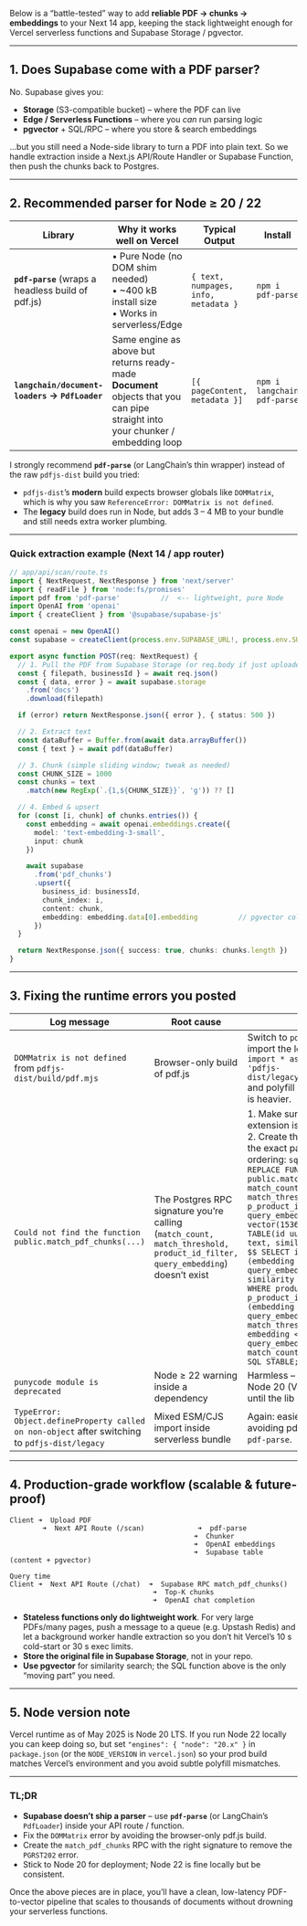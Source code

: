 Below is a “battle-tested” way to add **reliable PDF → chunks → embeddings** to your Next 14 app, keeping the stack lightweight enough for Vercel serverless functions and Supabase Storage / pgvector.

---

## 1. Does Supabase come with a PDF parser?

No.
Supabase gives you:

* **Storage** (S3-compatible bucket) – where the PDF can live
* **Edge / Serverless Functions** – where you *can* run parsing logic
* **pgvector** + SQL/RPC – where you store & search embeddings

…but you still need a Node-side library to turn a PDF into plain text.
So we handle extraction inside a Next.js API/Route Handler or Supabase Function, then push the chunks back to Postgres.

---

## 2. Recommended parser for Node ≥ 20 / 22

| Library                                            | Why it works well on Vercel                                                                                                    | Typical Output                       | Install                     |
| -------------------------------------------------- | ------------------------------------------------------------------------------------------------------------------------------ | ------------------------------------ | --------------------------- |
| **`pdf-parse`** (wraps a headless build of pdf.js) | • Pure Node (no DOM shim needed)  <br>• \~400 kB install size  <br>• Works in serverless/Edge                                  | `{ text, numpages, info, metadata }` | `npm i pdf-parse`           |
| **`langchain/document-loaders` → `PdfLoader`**     | Same engine as above but returns ready-made **Document** objects that you can pipe straight into your chunker / embedding loop | `[{ pageContent, metadata }]`        | `npm i langchain pdf-parse` |

I strongly recommend **`pdf-parse`** (or LangChain’s thin wrapper) instead of the raw `pdfjs-dist` build you tried:

* `pdfjs-dist`’s **modern** build expects browser globals like `DOMMatrix`, which is why you saw `ReferenceError: DOMMatrix is not defined`.
* The **legacy** build does run in Node, but adds 3 – 4 MB to your bundle and still needs extra worker plumbing.

---

### Quick extraction example (Next 14 / app router)

```ts
// app/api/scan/route.ts
import { NextRequest, NextResponse } from 'next/server'
import { readFile } from 'node:fs/promises'
import pdf from 'pdf-parse'          //  <-- lightweight, pure Node
import OpenAI from 'openai'
import { createClient } from '@supabase/supabase-js'

const openai = new OpenAI()
const supabase = createClient(process.env.SUPABASE_URL!, process.env.SUPABASE_ANON!)

export async function POST(req: NextRequest) {
  // 1. Pull the PDF from Supabase Storage (or req.body if just uploaded)
  const { filepath, businessId } = await req.json()
  const { data, error } = await supabase.storage
    .from('docs')
    .download(filepath)

  if (error) return NextResponse.json({ error }, { status: 500 })

  // 2. Extract text
  const dataBuffer = Buffer.from(await data.arrayBuffer())
  const { text } = await pdf(dataBuffer)

  // 3. Chunk (simple sliding window; tweak as needed)
  const CHUNK_SIZE = 1000
  const chunks = text
    .match(new RegExp(`.{1,${CHUNK_SIZE}}`, 'g')) ?? []

  // 4. Embed & upsert
  for (const [i, chunk] of chunks.entries()) {
    const embedding = await openai.embeddings.create({
      model: 'text-embedding-3-small',
      input: chunk
    })

    await supabase
      .from('pdf_chunks')
      .upsert({
        business_id: businessId,
        chunk_index: i,
        content: chunk,
        embedding: embedding.data[0].embedding          // pgvector column
      })
  }

  return NextResponse.json({ success: true, chunks: chunks.length })
}
```

---

## 3. Fixing the runtime errors you posted

| Log message                                                                                    | Root cause                                                                                                                   | Fix                                                                                                                                                                                                                                                                                                                                                                                                                                                                                                                                                                                                |
| ---------------------------------------------------------------------------------------------- | ---------------------------------------------------------------------------------------------------------------------------- | -------------------------------------------------------------------------------------------------------------------------------------------------------------------------------------------------------------------------------------------------------------------------------------------------------------------------------------------------------------------------------------------------------------------------------------------------------------------------------------------------------------------------------------------------------------------------------------------------- |
| `DOMMatrix is not defined` from `pdfjs-dist/build/pdf.mjs`                                     | Browser-only build of pdf.js                                                                                                 | Switch to `pdf-parse` **or** import the legacy build:  <br>`import * as pdfjs from 'pdfjs-dist/legacy/build/pdf.mjs'` <br>and polyfill `canvas` – but this is heavier.                                                                                                                                                                                                                                                                                                                                                                                                                             |
| `Could not find the function public.match_pdf_chunks(...)`                                     | The Postgres RPC signature you’re calling (`match_count, match_threshold, product_id_filter, query_embedding`) doesn’t exist | 1. Make sure pgvector extension is enabled.  <br>2. Create the function with the exact parameter ordering:  `sql CREATE OR REPLACE FUNCTION public.match_pdf_chunks(   match_count int,   match_threshold float,   p_product_id uuid,   query_embedding vector(1536) ) RETURNS TABLE(id uuid, content text, similarity float) AS $$ SELECT id, content, 1 - (embedding <=> query_embedding) AS similarity FROM pdf_chunks WHERE product_id = p_product_id AND (embedding <=> query_embedding) < match_threshold ORDER BY embedding <=> query_embedding LIMIT match_count; $$ LANGUAGE SQL STABLE;` |
| `punycode module is deprecated`                                                                | Node ≥ 22 warning inside a dependency                                                                                        | Harmless – ignore or pin Node 20 (Vercel default) until the lib updates.                                                                                                                                                                                                                                                                                                                                                                                                                                                                                                                           |
| `TypeError: Object.defineProperty called on non-object` after switching to `pdfjs-dist/legacy` | Mixed ESM/CJS import inside serverless bundle                                                                                | Again: easiest path is totally avoiding pdf.js and using `pdf-parse`.                                                                                                                                                                                                                                                                                                                                                                                                                                                                                                                              |

---

## 4. Production-grade workflow (scalable & future-proof)

```
Client ➜  Upload PDF
        ➜  Next API Route (/scan)             ➜  pdf-parse
                                             ➜  Chunker
                                             ➜  OpenAI embeddings
                                             ➜  Supabase table (content + pgvector)

Query time
Client ➜  Next API Route (/chat)  ➜  Supabase RPC match_pdf_chunks()
                                   ➜  Top-K chunks
                                   ➜  OpenAI chat completion
```

* **Stateless functions only do lightweight work**. For very large PDFs/many pages, push a message to a queue (e.g. Upstash Redis) and let a background worker handle extraction so you don’t hit Vercel’s 10 s cold-start or 30 s exec limits.
* **Store the original file in Supabase Storage**, not in your repo.
* **Use pgvector** for similarity search; the SQL function above is the only “moving part” you need.

---

## 5. Node version note

Vercel runtime as of May 2025 is Node 20 LTS.
If you run Node 22 locally you can keep doing so, but set `"engines": { "node": "20.x" }` in `package.json` (or the `NODE_VERSION` in `vercel.json`) so your prod build matches Vercel’s environment and you avoid subtle polyfill mismatches.

---

### TL;DR

* **Supabase doesn’t ship a parser** – use **`pdf-parse`** (or LangChain’s `PdfLoader`) inside your API route / function.
* Fix the `DOMMatrix` error by avoiding the browser-only pdf.js build.
* Create the `match_pdf_chunks` RPC with the right signature to remove the `PGRST202` error.
* Stick to Node 20 for deployment; Node 22 is fine locally but be consistent.

Once the above pieces are in place, you’ll have a clean, low-latency PDF-to-vector pipeline that scales to thousands of documents without drowning your serverless functions.
